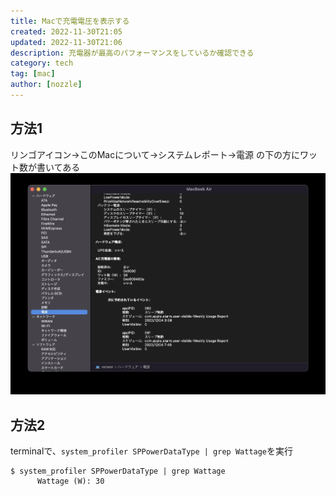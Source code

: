 ```yaml
---
title: Macで充電電圧を表示する
created: 2022-11-30T21:05
updated: 2022-11-30T21:06
description: 充電器が最高のパフォーマンスをしているか確認できる
category: tech
tag: [mac]
author: [nozzle]
---
```

## 方法1
リンゴアイコン->このMacについて->システムレポート->電源
の下の方にワット数が書いてある
![](20221130132041.png)

## 方法2
terminalで、`system_profiler SPPowerDataType | grep Wattage`を実行
```
$ system_profiler SPPowerDataType | grep Wattage
      Wattage (W): 30
```